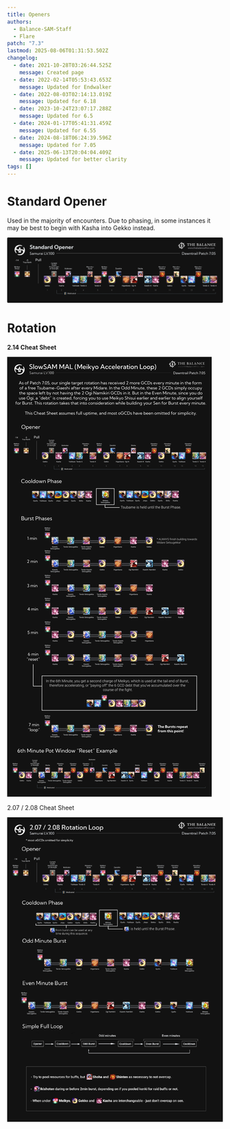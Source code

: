```yaml
---
title: Openers
authors:
  - Balance-SAM-Staff
  - Flare
patch: "7.3"
lastmod: 2025-08-06T01:31:53.502Z
changelog:
  - date: 2021-10-28T03:26:44.525Z
    message: Created page
  - date: 2022-02-14T05:53:43.653Z
    message: Updated for Endwalker
  - date: 2022-08-03T02:14:13.019Z
    message: Updated for 6.18
  - date: 2023-10-24T23:07:17.288Z
    message: Updated for 6.5
  - date: 2024-01-17T05:41:31.459Z
    message: Updated for 6.55
  - date: 2024-08-18T06:24:39.596Z
    message: Updated for 7.05
  - date: 2025-06-13T20:04:04.409Z
    message: Updated for better clarity
tags: []
---
```

# Standard Opener

Used in the majority of encounters. Due to phasing, in some instances it may be best to begin with Kasha into Gekko instead.

![](/img/jobs/sam/samurai-opener.jpeg "Samurai Standard Opener")

# Rotation

**2.14 Cheat Sheet**

![](/img/jobs/sam/sam_214_sheet.jpeg "2.14 Rotation")



2.07 / 2.08 Cheat Sheet

![](/img/jobs/sam/sam_208_sheet.jpeg "2.08 Rotation")